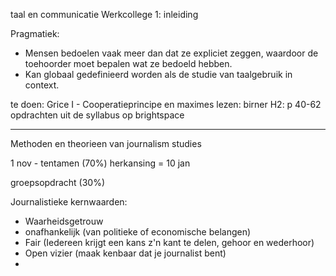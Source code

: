 
taal en communicatie
Werkcollege 1: inleiding


Pragmatiek:
- Mensen bedoelen vaak meer dan dat ze expliciet zeggen, waardoor de toehoorder moet bepalen wat ze bedoeld hebben.
- Kan globaal gedefinieerd worden als de studie van taalgebruik in context.

te doen:
Grice I - Cooperatieprincipe en maximes
lezen: birner H2: p 40-62
opdrachten uit de syllabus op brightspace


----

Methoden en theorieen van journalism studies

1 nov - tentamen (70%)
herkansing = 10 jan

groepsopdracht (30%)


Journalistieke kernwaarden:
- Waarheidsgetrouw
- onafhankelijk (van politieke of economische belangen)
- Fair (Iedereen krijgt een kans z'n kant te delen, gehoor en wederhoor)
- Open vizier (maak kenbaar dat je journalist bent)
- 






